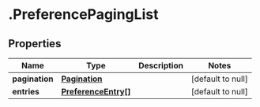 # .PreferencePagingList

## Properties
Name | Type | Description | Notes
------------ | ------------- | ------------- | -------------
**pagination** | [**Pagination**](Pagination.md) |  | [default to null]
**entries** | [**PreferenceEntry[]**](PreferenceEntry.md) |  | [default to null]


